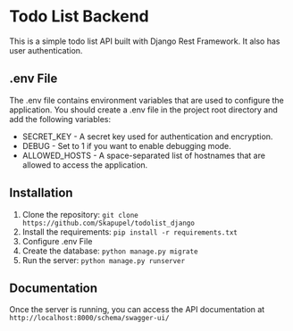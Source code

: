 ﻿# Todo List Backend

This is a simple todo list API built with Django Rest Framework. It also has user authentication.

## .env File
The .env file contains environment variables that are used to configure the application. You should create a .env file in the project root directory and add the following variables:

* SECRET_KEY - A secret key used for authentication and encryption.
* DEBUG - Set to 1 if you want to enable debugging mode.
* ALLOWED_HOSTS - A space-separated list of hostnames that are allowed to access the application.

## Installation
1. Clone the repository: `git clone https://github.com/Skapupel/todolist_django`
2. Install the requirements: `pip install -r requirements.txt`
3. Configure .env File
4. Create the database: `python manage.py migrate`
5. Run the server: `python manage.py runserver`

## Documentation
Once the server is running, you can access the API documentation at `http://localhost:8000/schema/swagger-ui/`
